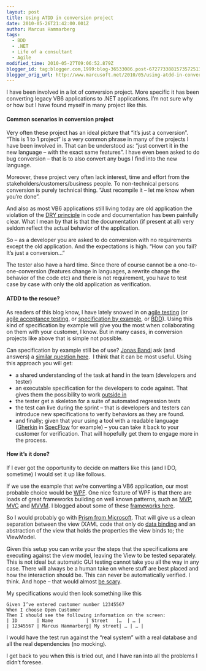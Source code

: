 ```yaml
---
layout: post
title: Using ATDD in conversion project
date: 2010-05-26T21:42:00.001Z
author: Marcus Hammarberg
tags:
  - BDD
  - .NET
  - Life of a consultant
  - Agile
modified_time: 2010-05-27T09:06:52.879Z
blogger_id: tag:blogger.com,1999:blog-36533086.post-6727733881573572513
blogger_orig_url: http://www.marcusoft.net/2010/05/using-atdd-in-conversion-project.html
---
```


I have been involved in a lot of conversion project. More specific it has been converting legacy VB6 applications to .NET applications. I’m not sure why or how but I have found myself in many project like this.

#### Common scenarios in conversion project

Very often these project has an ideal picture that “it’s just a conversion”. “This is 1 to 1 project” is a very common phrase in many of the projects I have been involved in. That can be understood as: “just convert it in the new language – with the exact same features”. I have even been asked to do bug conversion – that is to also convert any bugs I find into the new language.

Moreover, these project very often lack interest, time and effort from the stakeholders/customers/business people. To non-technical persons conversion is purely technical thing. “Just recompile it – let me know when you’re done”.

And also as most VB6 applications still living today are old application the violation of the [DRY principle](http://en.wikipedia.org/wiki/Don't_repeat_yourself) in code and documentation has been painfully clear. What I mean by that is that the documentation (if present at all) very seldom reflect the actual behavior of the application.

So – as a developer you are asked to do conversion with no requirements except the old application. And the expectations is high. “How can you fail? It’s just a conversion…”

The tester also have a hard time. Since there of course cannot be a one-to-one-conversion (features change in languages, a rewrite change the behavior of the code etc) and there is not requirement, you have to test case by case with only the old application as verification.

#### ATDD to the rescue?

As readers of this blog know, I have lately snowed in on [agile testing](http://www.marcusoft.net/2008/11/agile-testing-how-we-get-it-to-work.html) (or [agile acceptance testing](http://www.marcusoft.net/2010/03/bdd-with-specflow-some-thoughts-after.html), or [specification by example](http://www.marcusoft.net/2010/04/specification-by-example-missing-link.html), or [BDD](http://www.marcusoft.net/search/label/BDD)). Using this kind of specification by example will give you the most when collaborating on them with your customer, I know. But in many cases, in conversion projects like above that is simple not possible.

Can specification by example still be of use? [Jonas Bandi](http://www.jonasbandi.net/) ask (and answers) a [similar question here](http://blog.jonasbandi.net/2010/05/atdd-for-rewriting-legacy-application.html).  I think that it can be most useful. Using this approach you will get:

- a shared understanding of the task at hand in the team (developers and tester)
- an executable specification for the developers to code against. That gives them the possibility to work [outside in](http://en.wikipedia.org/wiki/Outside-in_software_development)
- the tester get a skeleton for a suite of automated regression tests
- the test can live during the sprint – that is developers and testers can introduce new specifications to verify behaviors as they are found.
- and finally; given that your using a tool with a readable language ([Gherkin](http://wiki.github.com/aslakhellesoy/cucumber/gherkin) in [SpecFlow](http://www.specflow.org) for example) – you can take it back to your customer for verification. That will hopefully get them to engage more in the process.

#### How it’s it done?

If I ever got the opportunity to decide on matters like this (and I DO, sometime) I would set it up like follows.

If we use the example that we’re converting a VB6 application, our most probable choice would be [WPF](http://en.wikipedia.org/wiki/Windows_Presentation_Foundation). One nice feature of WPF is that there are loads of great frameworks building on well known patterns, such as [MVP](http://en.wikipedia.org/wiki/Model_View_Presenter), [MVC](http://en.wikipedia.org/wiki/Mvc) and [MVVM](http://en.wikipedia.org/wiki/MVVM). I blogged about some of these [frameworks here](http://www.marcusoft.net/2010/05/wcf-mvvm-and-good-client-design.html).

So I would probably go with [Prism from Microsoft](http://msdn.microsoft.com/en-us/library/cc707819.aspx). That will give us a clean separation between the view (XAML code that only do [data binding](http://www.nbdtech.com/Blog/archive/2009/02/02/wpf-xaml-data-binding-cheat-sheet.aspx) and an abstraction of the view that holds the properties the view binds to; the ViewModel.

Given this setup you can write your the steps that the specifications are executing against the view model, leaving the View to be tested separately. This is not ideal but automatic GUI testing cannot take you all the way in any case. There will always be a human take on where stuff are best placed and how the interaction should be. This can never be automatically verified. I think. And hope – that would almost [be scary](http://en.wikipedia.org/wiki/HAL_9000).

My specifications would then look something like this

```
Given I’ve entered customer number 12345567
When I choose Open Customer
Then I should see the following information on the screen:
| ID       | Name            | Street   |…  | … |
| 12345567 | Marcus Hammarberg| My street| … | … |
```

I would have the test run against the “real system” with a real database and all the real dependencies (no mocking).

I get back to you when this is tried out, and I have ran into all the problems I didn’t foresee.